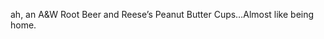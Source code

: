 <!--
id: 189853293
link: http://kevinisom.info/post/189853293/ah-an-a-w-root-beer-and-reeses-peanut-butter
slug: ah-an-a-w-root-beer-and-reeses-peanut-butter
date: Thu Sep 17 2009 14:30:21 GMT+1200 (NZST)
raw: {"blog_name":"kevinisom","id":189853293,"post_url":"http://kevinisom.info/post/189853293/ah-an-a-w-root-beer-and-reeses-peanut-butter","slug":"ah-an-a-w-root-beer-and-reeses-peanut-butter","type":"text","date":"2009-09-17 02:30:21 GMT","timestamp":1253154621,"state":"published","format":"html","reblog_key":"Vc8QUrl2","tags":[],"short_url":"http://tmblr.co/Zw68YyBKEvj","highlighted":[],"feed_item":"http://twitter.com/kev_nz/statuses/4045079311","from_feed_id":"650289","note_count":0,"title":null,"body":"<p>ah, an A&amp;W Root Beer and Reese&#8217;s Peanut Butter Cups&#8230;Almost like being home.</p>"}
publish: 2009-09-017
tags: 
title: null
-->


ah, an A&W Root Beer and Reese’s Peanut Butter Cups…Almost like being
home.


